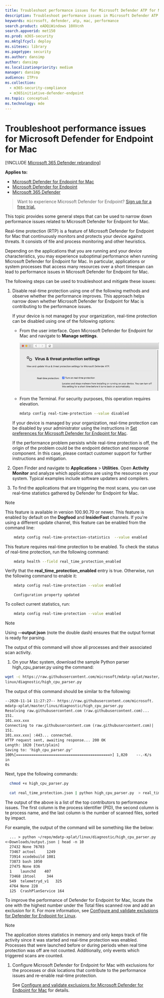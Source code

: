 ```yaml
---
title: Troubleshoot performance issues for Microsoft Defender ATP for Mac
description: Troubleshoot performance issues in Microsoft Defender ATP for Mac.
keywords: microsoft, defender, atp, mac, performance
search.product: eADQiWindows 10XVcnh
search.appverid: met150
ms.prod: m365-security
ms.mktglfcycl: deploy
ms.sitesec: library
ms.pagetype: security
ms.author: dansimp
author: dansimp
ms.localizationpriority: medium
manager: dansimp
audience: ITPro
ms.collection: 
  - m365-security-compliance
  - m365initiative-defender-endpoint
ms.topic: conceptual
ms.technology: mde
---
```


# Troubleshoot performance issues for Microsoft Defender for Endpoint for Mac

[!INCLUDE [Microsoft 365 Defender rebranding](../../includes/microsoft-defender.md)]


**Applies to:**

- [Microsoft Defender for Endpoint for Mac](microsoft-defender-atp-mac.md)
- [Microsoft Defender for Endpoint](https://go.microsoft.com/fwlink/p/?linkid=2154037)
- [Microsoft 365 Defender](https://go.microsoft.com/fwlink/p/?linkid=2118804)

> Want to experience Microsoft Defender for Endpoint? [Sign up for a free trial.](https://www.microsoft.com/microsoft-365/windows/microsoft-defender-atp?ocid=docs-wdatp-exposedapis-abovefoldlink)

This topic provides some general steps that can be used to narrow down performance issues related to Microsoft Defender for Endpoint for Mac.

Real-time protection (RTP) is a feature of Microsoft Defender for Endpoint for Mac that continuously monitors and protects your device against threats. It consists of file and process monitoring and other heuristics.

Depending on the applications that you are running and your device characteristics, you may experience suboptimal performance when running Microsoft Defender for Endpoint for Mac. In particular, applications or system processes that access many resources over a short timespan can lead to performance issues in Microsoft Defender for Endpoint for Mac.

The following steps can be used to troubleshoot and mitigate these issues:

1. Disable real-time protection using one of the following methods and observe whether the performance improves. This approach helps narrow down whether Microsoft Defender for Endpoint for Mac is contributing to the performance issues.

    If your device is not managed by your organization, real-time protection can be disabled using one of the following options:

    - From the user interface. Open Microsoft Defender for Endpoint for Mac and navigate to **Manage settings**.

      ![Manage real-time protection screenshot](../microsoft-defender-antivirus/images/mdatp-36-rtp.png)

    - From the Terminal. For security purposes, this operation requires elevation.

      ```bash
      mdatp config real-time-protection --value disabled
      ```

    If your device is managed by your organization, real-time protection can be disabled by your administrator using the instructions in [Set preferences for Microsoft Defender for Endpoint for Mac](mac-preferences.md).

    If the performance problem persists while real-time protection is off, the origin of the problem could be the endpoint detection and response component. In this case, please contact customer support for further instructions and mitigation.

2. Open Finder and navigate to **Applications** > **Utilities**. Open **Activity Monitor** and analyze which applications are using the resources on your system. Typical examples include software updaters and compilers.

1. To find the applications that are triggering the most scans, you can use real-time statistics gathered by Defender for Endpoint for Mac.

  > [!NOTE]
  > This feature is available in version 100.90.70 or newer.
  This feature is enabled by default on the **Dogfood** and **InsiderFast** channels. If you're using a different update channel, this feature can be enabled from the command line:

  ```bash
      mdatp config real-time-protection-statistics  --value enabled
  ```

  This feature requires real-time protection to be enabled. To check the status of real-time protection, run the following command:

  ```bash
      mdatp health --field real_time_protection_enabled
  ```
  
Verify that the **real_time_protection_enabled** entry is true. Otherwise, run the following command to enable it:

  ```bash
      mdatp config real-time-protection --value enabled
  ```

  ```output
      Configuration property updated
  ```

  To collect current statistics, run:

  ```bash
      mdatp config real-time-protection --value enabled
  ```

  > [!NOTE]
  > Using **--output json** (note the double dash) ensures that the output format is ready for parsing.

  The output of this command will show all processes and their associated scan activity.

1. On your Mac system, download the sample Python parser high_cpu_parser.py using the command:

```bash
wget -c https://raw.githubusercontent.com/microsoft/mdatp-xplat/master/
linux/diagnostic/high_cpu_parser.py
```

The output of this command should be similar to the following:

```Output
--2020-11-14 11:27:27-- https://raw.githubusercontent.com/microsoft.
mdatp-xplat/master/linus/diagnostic/high_cpu_parser.py
Resolving raw.githubusercontent.com (raw.githubusercontent.com)... 151.
101.xxx.xxx
Connecting to raw.githubusercontent.com (raw.githubusercontent.com)| 151.
101.xxx.xxx| :443... connected.
HTTP request sent, awaiting response... 200 OK
Length: 1020 [text/plain]
Saving to: 'high_cpu_parser.py'
100%[===========================================>] 1,020    --.-K/s   in 
0s
```

Next, type the following commands:

  ```bash
    chmod +x high_cpu_parser.py
  ```
  
  ```bash
    cat real_time_protection.json | python high_cpu_parser.py  > real_time_protection.log
  ```

  The output of the above is a list of the top contributors to performance issues. The first column is the process identifier (PID), the second column is te process name, and the last column is the number of scanned files, sorted by impact.

  For example, the output of the command will be something like the below:

  ```output
    ... > python ~/repo/mdatp-xplat/linux/diagnostic/high_cpu_parser.py <~Downloads/output.json | head -n 10
    27432 None 76703
    73467 actool     1249
    73914 xcodebuild 1081
    73873 bash 1050
    27475 None 836
    1    launchd    407
    73468 ibtool     344
    549  telemetryd_v1   325
    4764 None 228
    125  CrashPlanService 164
  ```

  To improve the performance of Defender for Endpoint for Mac, locate the one with the highest number under the Total files scanned row and add an exclusion for it. For more information, see [Configure and validate exclusions for Defender for Endpoint for Linux](linux-exclusions.md).

  > [!NOTE]
  > The application stores statistics in memory and only keeps track of file activity since it was started and real-time protection was enabled. Processes that were launched before or during periods when real time protection was off are not counted. Additionally, only events which triggered scans are counted.

1. Configure Microsoft Defender for Endpoint for Mac with exclusions for the processes or disk locations that contribute to the performance issues and re-enable real-time protection.

    See [Configure and validate exclusions for Microsoft Defender for Endpoint for Mac](mac-exclusions.md) for details.
